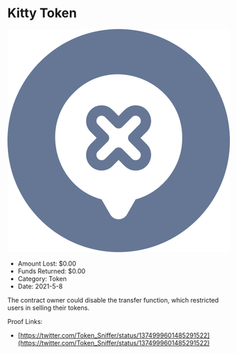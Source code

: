 # Kitty Token
![Kitty Token](/rektimages/Kitty-Token.png)
- Amount Lost: $0.00
- Funds Returned: $0.00
- Category: Token
- Date: 2021-5-8

The contract owner could disable the transfer function, which restricted users in selling their tokens.  
  



Proof Links:
- [https://twitter.com/Token_Sniffer/status/1374999601485291522](https://twitter.com/Token_Sniffer/status/1374999601485291522)


